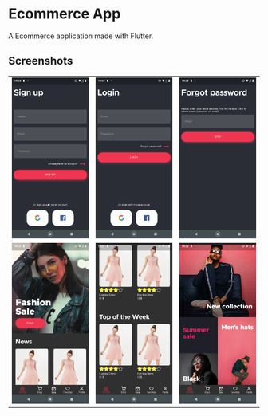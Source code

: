 # Ecommerce App

A Ecommerce application made with Flutter.

## Screenshots

| | | |
|:-------------------------:|:-------------------------:|:-------------------------:|
|![Sign Up Screen](docs/sign-up.png)|![Login Screen](docs/login.png)|![Forgot Password Screen](docs/forgot-password.png)||
|![Home Screen 1](docs/home-1.png)|![Home Screen 2](docs/home-2.png)|![Home Screen 3](docs/home-3.png)||
